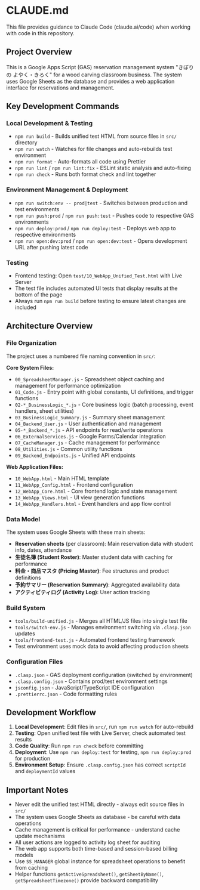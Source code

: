 # CLAUDE.md

This file provides guidance to Claude Code (claude.ai/code) when working with code in this repository.

## Project Overview

This is a Google Apps Script (GAS) reservation management system "きぼりの よやく・きろく" for a wood carving classroom business. The system uses Google Sheets as the database and provides a web application interface for reservations and management.

## Key Development Commands

### Local Development & Testing

- `npm run build` - Builds unified test HTML from source files in `src/` directory
- `npm run watch` - Watches for file changes and auto-rebuilds test environment
- `npm run format` - Auto-formats all code using Prettier
- `npm run lint` / `npm run lint:fix` - ESLint static analysis and auto-fixing
- `npm run check` - Runs both format check and lint together

### Environment Management & Deployment

- `npm run switch:env -- prod|test` - Switches between production and test environments
- `npm run push:prod` / `npm run push:test` - Pushes code to respective GAS environments
- `npm run deploy:prod` / `npm run deploy:test` - Deploys web app to respective environments
- `npm run open:dev:prod` / `npm run open:dev:test` - Opens development URL after pushing latest code

### Testing

- Frontend testing: Open `test/10_WebApp_Unified_Test.html` with Live Server
- The test file includes automated UI tests that display results at the bottom of the page
- Always run `npm run build` before testing to ensure latest changes are included

## Architecture Overview

### File Organization

The project uses a numbered file naming convention in `src/`:

**Core System Files:**

- `00_SpreadsheetManager.js` - Spreadsheet object caching and management for performance optimization
- `01_Code.js` - Entry point with global constants, UI definitions, and trigger functions
- `02-*_BusinessLogic_*.js` - Core business logic (batch processing, event handlers, sheet utilities)
- `03_BusinessLogic_Summary.js` - Summary sheet management
- `04_Backend_User.js` - User authentication and management
- `05-*_Backend_*.js` - API endpoints for read/write operations
- `06_ExternalServices.js` - Google Forms/Calendar integration
- `07_CacheManager.js` - Cache management for performance
- `08_Utilities.js` - Common utility functions
- `09_Backend_Endpoints.js` - Unified API endpoints

**Web Application Files:**

- `10_WebApp.html` - Main HTML template
- `11_WebApp_Config.html` - Frontend configuration
- `12_WebApp_Core.html` - Core frontend logic and state management
- `13_WebApp_Views.html` - UI view generation functions
- `14_WebApp_Handlers.html` - Event handlers and app flow control

### Data Model

The system uses Google Sheets with these main sheets:

- **Reservation sheets** (per classroom): Main reservation data with student info, dates, attendance
- **生徒名簿 (Student Roster)**: Master student data with caching for performance
- **料金・商品マスタ (Pricing Master)**: Fee structures and product definitions
- **予約サマリー (Reservation Summary)**: Aggregated availability data
- **アクティビティログ (Activity Log)**: User action tracking

### Build System

- `tools/build-unified.js` - Merges all HTML/JS files into single test file
- `tools/switch-env.js` - Manages environment switching via `.clasp.json` updates
- `tools/frontend-test.js` - Automated frontend testing framework
- Test environment uses mock data to avoid affecting production sheets

### Configuration Files

- `.clasp.json` - GAS deployment configuration (switched by environment)
- `.clasp.config.json` - Contains prod/test environment settings
- `jsconfig.json` - JavaScript/TypeScript IDE configuration
- `.prettierrc.json` - Code formatting rules

## Development Workflow

1. **Local Development**: Edit files in `src/`, run `npm run watch` for auto-rebuild
2. **Testing**: Open unified test file with Live Server, check automated test results
3. **Code Quality**: Run `npm run check` before committing
4. **Deployment**: Use `npm run deploy:test` for testing, `npm run deploy:prod` for production
5. **Environment Setup**: Ensure `.clasp.config.json` has correct `scriptId` and `deploymentId` values

## Important Notes

- Never edit the unified test HTML directly - always edit source files in `src/`
- The system uses Google Sheets as database - be careful with data operations
- Cache management is critical for performance - understand cache update mechanisms
- All user actions are logged to activity log sheet for auditing
- The web app supports both time-based and session-based billing models
- Use `SS_MANAGER` global instance for spreadsheet operations to benefit from caching
- Helper functions `getActiveSpreadsheet()`, `getSheetByName()`, `getSpreadsheetTimezone()` provide backward compatibility
